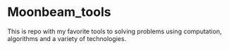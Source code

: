 # Moonbeam_tools
This is repo with my favorite tools to solving problems using computation, 
algorithms and a variety of technologies.

